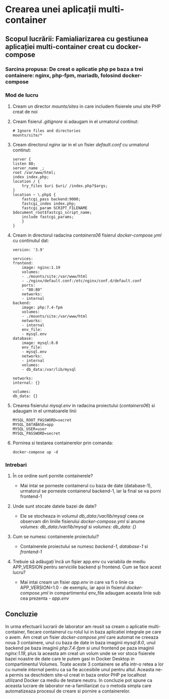 # Crearea unei aplicații multi-container

## Scopul lucrării: Famialiarizarea cu gestiunea aplicației multi-container creat cu docker-compose

### Sarcina propusa: De creat o aplicatie php pe baza a trei containere: nginx, php-fpm, mariadb, folosind docker-compose

### Mod de lucru

1. Cream un director *mounts/sites* in care includem fisierele unui site PHP creat de noi

2. Cream fisierul *.gitignore* si adaugam in el urmatorul continut:

    ```shell
    # Ignore files and directories
    mounts/site/*
    ```

3. Cream directorul *nginx*  iar in el un fisier *default.conf* cu urmatorul continut:

    ```shell
    server {
    listen 80;
    server_name _;
    root /var/www/html;
    index index.php;
    location / {
        try_files $uri $uri/ /index.php?$args;
    }
    location ~ \.php$ {
        fastcgi_pass backend:9000;
        fastcgi_index index.php;
        fastcgi_param SCRIPT_FILENAME $document_root$fastcgi_script_name;
        include fastcgi_params;
        }
    }
    ```

4. Cream in directorul radacina *containers06* fisierul *docker-compose.yml* cu continutul dat:

    ```shell
    version: '3.9'

    services:
    frontend:
        image: nginx:1.19
        volumes:
        - ./mounts/site:/var/www/html
        - ./nginx/default.conf:/etc/nginx/conf.d/default.conf
        ports:
        - "80:80"
        networks:
        - internal
    backend:
        image: php:7.4-fpm
        volumes:
        - ./mounts/site:/var/www/html
        networks:
        - internal
        env_file:
        - mysql.env
    database:
        image: mysql:8.0
        env_file:
        - mysql.env
        networks:
        - internal
        volumes:
        - db_data:/var/lib/mysql

    networks:
    internal: {}

    volumes:
    db_data: {}
    ```

5. Crearea fisierului *mysql.env* in radacina proiectului (*containers06*) si adaugam in el urmatoarele linii

    ```shell
    MYSQL_ROOT_PASSWORD=secret
    MYSQL_DATABASE=app
    MYSQL_USER=user
    MYSQL_PASSWORD=secret
    ```

6. Pornirea si testarea containerelor prin comanda:

    ```shell
    docker-compose up -d
    ```

### Intrebari

1. În ce ordine sunt pornite containerele?

    - Mai intai se porneste containerul cu baza de date (database-1), urmatorul se porneste containerul backend-1, iar la final se va porni frontend-1

2. Unde sunt stocate datele bazei de date?

    - Ele se stocheaza in volumul *db_data:/var/lib/mysql* ceea ce observam din liniile fisierului *docker-compose.yml* si anume *volumes: db_data:/var/lib/mysql* si *volumes: db_data: {}*

3. Cum se numesc containerele proiectului?

    - Containerele proiectului se numesc *backend-1*, *database-1* si *frontend-1*

4. Trebuie să adăugați încă un fișier app.env cu variabila de mediu APP_VERSION pentru serviciile backend și frontend. Cum se face acest lucru?

    - Mai intai cream un fisier *app.env* in care va fi o linie ca APP_VERSION=1.0 - de exemplu, iar apoi in fisierul *docker-compose.yml* in compartimentul env_file adaugam aceasta linie sub cea prezenta *- app.env*

## Concluzie

In urma efectuarii lucrarii de laborator am reusit sa cream o aplicatie multi-container, fiecare containerul cu rolul lui in baza aplicatiei integrale pe care o avem. Am creat un fisier *docker-compose.yml* care automat ne creeaza noua 3 containere, unul cu baza de date in baza imaginii *mysql:8.0*, unul backend pe baza imaginii *php:7.4-fpm* si unul frontend pe paza imaginii *nginx:1.19*, plus la aceasta am creat un volum unde se vor stoca fisierele bazei noastre de date care le putem gasi in Docker Desktop in compartimentul Volumes. Toate aceste 3 containere se afla intr-o retea a lor cu numele *internal* pentru ca sa fie accesibile unul pentru altul. Aceasta ne-a permis sa deschidem site-ul creat in baza orelor PHP pe localhost utilizand Docker ca mediu de testare neutru. In concluzie pot spune ca aceasta lucrare de laborator ne-a familiarizat cu o metoda simpla care automatizeaza procesul de creare si pornire a containerelor.
